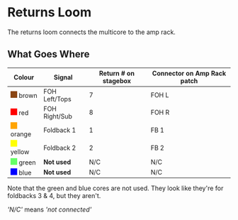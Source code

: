 # Returns Loom

The returns loom connects the multicore to the amp rack.

## What Goes Where

Colour | Signal | Return # on stagebox | Connector on Amp Rack patch
---|---|---|---
![brown](/images/colours/brown.png) brown | FOH Left/Tops | 7 | FOH L
![red](/images/colours/red.png) red | FOH Right/Sub | 8 | FOH R
![orange](/images/colours/orange.png) orange | Foldback 1 | 1 | FB 1
![yellow](/images/colours/yellow.png) yellow | Foldback 2 | 2 | FB 2
![green](/images/colours/green.png) green | **Not used** | N/C |  N/C
![blue](/images/colours/blue.png) blue | **Not used** | N/C | N/C

Note that the green and blue cores are not used. They look like they're for foldbacks 3 & 4, but they aren't.

*'N/C'* means *'not connected'*

